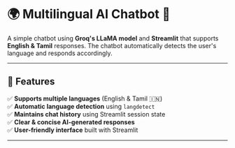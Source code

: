 # 🌍 Multilingual AI Chatbot 🤖  
A simple chatbot using **Groq's LLaMA model** and **Streamlit** that supports **English & Tamil** responses. The chatbot automatically detects the user's language and responds accordingly.  

---

## 📌 Features  
✅ **Supports multiple languages** (English & Tamil 🇮🇳)  
✅ **Automatic language detection** using `langdetect`  
✅ **Maintains chat history** using Streamlit session state  
✅ **Clear & concise AI-generated responses**  
✅ **User-friendly interface** built with Streamlit  

---
